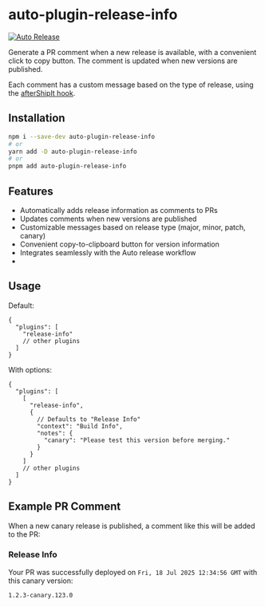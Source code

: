 # auto-plugin-release-info

[![Auto Release](https://img.shields.io/badge/release-auto.svg?colorA=888888&colorB=9B065A&label=auto)](https://github.com/intuit/auto)

Generate a PR comment when a new release is available, with a convenient click to copy button. The comment is updated when new versions are published.

Each comment has a custom message based on the type of release, using the [afterShipIt hook](https://intuit.github.io/auto/docs/plugins/release-lifecycle-hooks#aftershipit).

## Installation

```sh
npm i --save-dev auto-plugin-release-info
# or
yarn add -D auto-plugin-release-info
# or
pnpm add auto-plugin-release-info
```

## Features

- Automatically adds release information as comments to PRs
- Updates comments when new versions are published
- Customizable messages based on release type (major, minor, patch, canary)
- Convenient copy-to-clipboard button for version information
- Integrates seamlessly with the Auto release workflow
-

## Usage

Default:

```jsonc
{
  "plugins": [
    "release-info"
    // other plugins
  ]
}
```

With options:

```jsonc
{
  "plugins": [
    [
      "release-info",
      {
        // Defaults to "Release Info"
        "context": "Build Info",
        "notes": {
          "canary": "Please test this version before merging."
        }
      }
    ]
    // other plugins
  ]
}
```

## Example PR Comment

When a new canary release is published, a comment like this will be added to the PR:

### Release Info

Your PR was successfully deployed on `Fri, 18 Jul 2025 12:34:56 GMT` with this canary version:

```text
1.2.3-canary.123.0
```
